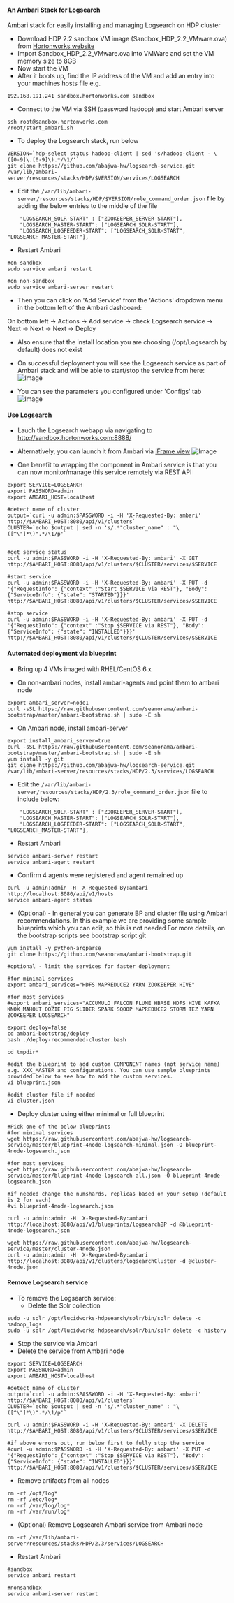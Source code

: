 #### An Ambari Stack for Logsearch
Ambari stack for easily installing and managing Logsearch on HDP cluster

- Download HDP 2.2 sandbox VM image (Sandbox_HDP_2.2_VMware.ova) from [Hortonworks website](http://hortonworks.com/products/hortonworks-sandbox/)
- Import Sandbox_HDP_2.2_VMware.ova into VMWare and set the VM memory size to 8GB
- Now start the VM
- After it boots up, find the IP address of the VM and add an entry into your machines hosts file e.g.
```
192.168.191.241 sandbox.hortonworks.com sandbox    
```
- Connect to the VM via SSH (password hadoop) and start Ambari server
```
ssh root@sandbox.hortonworks.com
/root/start_ambari.sh
```

- To deploy the Logsearch stack, run below
```
VERSION=`hdp-select status hadoop-client | sed 's/hadoop-client - \([0-9]\.[0-9]\).*/\1/'`
git clone https://github.com/abajwa-hw/logsearch-service.git /var/lib/ambari-server/resources/stacks/HDP/$VERSION/services/LOGSEARCH
```

- Edit the `/var/lib/ambari-server/resources/stacks/HDP/$VERSION/role_command_order.json` file by adding the below entries to the middle of the file
```
    "LOGSEARCH_SOLR-START" : ["ZOOKEEPER_SERVER-START"],
    "LOGSEARCH_MASTER-START": ["LOGSEARCH_SOLR-START"],
    "LOGSEARCH_LOGFEEDER-START": ["LOGSEARCH_SOLR-START", "LOGSEARCH_MASTER-START"],
```

- Restart Ambari
```
#on sandbox
sudo service ambari restart

#on non-sandbox
sudo service ambari-server restart

```
- Then you can click on 'Add Service' from the 'Actions' dropdown menu in the bottom left of the Ambari dashboard:

On bottom left -> Actions -> Add service -> check Logsearch service -> Next -> Next -> Next -> Deploy

- Also ensure that the install location you are choosing (/opt/Logsearch by default) does not exist

- On successful deployment you will see the Logsearch service as part of Ambari stack and will be able to start/stop the service from here:
![Image](../master/screenshots/1.png?raw=true)

- You can see the parameters you configured under 'Configs' tab
![Image](../master/screenshots/2.png?raw=true)


#### Use Logsearch 

- Lauch the Logsearch webapp via navigating to http://sandbox.hortonworks.com:8888/

- Alternatively, you can launch it from Ambari via [iFrame view](https://github.com/abajwa-hw/iframe-view)
![Image](../master/screenshots/3.png?raw=true)



- One benefit to wrapping the component in Ambari service is that you can now monitor/manage this service remotely via REST API
```
export SERVICE=LOGSEARCH
export PASSWORD=admin
export AMBARI_HOST=localhost

#detect name of cluster
output=`curl -u admin:$PASSWORD -i -H 'X-Requested-By: ambari'  http://$AMBARI_HOST:8080/api/v1/clusters`
CLUSTER=`echo $output | sed -n 's/.*"cluster_name" : "\([^\"]*\)".*/\1/p'`


#get service status
curl -u admin:$PASSWORD -i -H 'X-Requested-By: ambari' -X GET http://$AMBARI_HOST:8080/api/v1/clusters/$CLUSTER/services/$SERVICE

#start service
curl -u admin:$PASSWORD -i -H 'X-Requested-By: ambari' -X PUT -d '{"RequestInfo": {"context" :"Start $SERVICE via REST"}, "Body": {"ServiceInfo": {"state": "STARTED"}}}' http://$AMBARI_HOST:8080/api/v1/clusters/$CLUSTER/services/$SERVICE

#stop service
curl -u admin:$PASSWORD -i -H 'X-Requested-By: ambari' -X PUT -d '{"RequestInfo": {"context" :"Stop $SERVICE via REST"}, "Body": {"ServiceInfo": {"state": "INSTALLED"}}}' http://$AMBARI_HOST:8080/api/v1/clusters/$CLUSTER/services/$SERVICE
```

#### Automated deployment via blueprint

- Bring up 4 VMs imaged with RHEL/CentOS 6.x

- On non-ambari nodes, install ambari-agents and point them to ambari node
```
export ambari_server=node1
curl -sSL https://raw.githubusercontent.com/seanorama/ambari-bootstrap/master/ambari-bootstrap.sh | sudo -E sh
```

- On Ambari node, install ambari-server
```
export install_ambari_server=true
curl -sSL https://raw.githubusercontent.com/seanorama/ambari-bootstrap/master/ambari-bootstrap.sh | sudo -E sh
yum install -y git
git clone https://github.com/abajwa-hw/logsearch-service.git /var/lib/ambari-server/resources/stacks/HDP/2.3/services/LOGSEARCH
```


- Edit the `/var/lib/ambari-server/resources/stacks/HDP/2.3/role_command_order.json` file to include below:
```
    "LOGSEARCH_SOLR-START" : ["ZOOKEEPER_SERVER-START"],
    "LOGSEARCH_MASTER-START": ["LOGSEARCH_SOLR-START"],
    "LOGSEARCH_LOGFEEDER-START": ["LOGSEARCH_SOLR-START", "LOGSEARCH_MASTER-START"],
```    

- Restart Ambari
```
service ambari-server restart
service ambari-agent restart    
```

- Confirm 4 agents were registered and agent remained up
```
curl -u admin:admin -H  X-Requested-By:ambari http://localhost:8080/api/v1/hosts
service ambari-agent status
```

- (Optional) - In general you can generate BP and cluster file using Ambari recommendations. In this example we are providing some sample blueprints which you can edit, so this is not needed
For more details, on the bootstrap scripts see bootstrap script git

```
yum install -y python-argparse
git clone https://github.com/seanorama/ambari-bootstrap.git

#optional - limit the services for faster deployment

#for minimal services
export ambari_services="HDFS MAPREDUCE2 YARN ZOOKEEPER HIVE"

#for most services
#export ambari_services="ACCUMULO FALCON FLUME HBASE HDFS HIVE KAFKA KNOX MAHOUT OOZIE PIG SLIDER SPARK SQOOP MAPREDUCE2 STORM TEZ YARN ZOOKEEPER LOGSEARCH"

export deploy=false
cd ambari-bootstrap/deploy
bash ./deploy-recommended-cluster.bash

cd tmpdir*

#edit the blueprint to add custom COMPONENT names (not service name) e.g. XXX_MASTER and configurations. You can use sample blueprints provided below to see how to add the custom services.
vi blueprint.json

#edit cluster file if needed
vi cluster.json
```


- Deploy cluster using either minimal or full blueprint
```
#Pick one of the below blueprints
#for minimal services
wget https://raw.githubusercontent.com/abajwa-hw/logsearch-service/master/blueprint-4node-logsearch-minimal.json -O blueprint-4node-logsearch.json

#for most services
wget https://raw.githubusercontent.com/abajwa-hw/logsearch-service/master/blueprint-4node-logsearch-all.json -O blueprint-4node-logsearch.json

#if needed change the numshards, replicas based on your setup (default is 2 for each)
#vi blueprint-4node-logsearch.json

curl -u admin:admin -H  X-Requested-By:ambari http://localhost:8080/api/v1/blueprints/logsearchBP -d @blueprint-4node-logsearch.json

wget https://raw.githubusercontent.com/abajwa-hw/logsearch-service/master/cluster-4node.json
curl -u admin:admin -H  X-Requested-By:ambari http://localhost:8080/api/v1/clusters/logsearchCluster -d @cluster-4node.json
```


#### Remove Logsearch service

- To remove the Logsearch service: 
  - Delete the Solr collection
```
sudo -u solr /opt/lucidworks-hdpsearch/solr/bin/solr delete -c hadoop_logs
sudo -u solr /opt/lucidworks-hdpsearch/solr/bin/solr delete -c history
```  
  - Stop the service via Ambari
  - Delete the service from Ambari node
  
```
export SERVICE=LOGSEARCH
export PASSWORD=admin
export AMBARI_HOST=localhost

#detect name of cluster
output=`curl -u admin:$PASSWORD -i -H 'X-Requested-By: ambari'  http://$AMBARI_HOST:8080/api/v1/clusters`
CLUSTER=`echo $output | sed -n 's/.*"cluster_name" : "\([^\"]*\)".*/\1/p'`
   
curl -u admin:$PASSWORD -i -H 'X-Requested-By: ambari' -X DELETE http://$AMBARI_HOST:8080/api/v1/clusters/$CLUSTER/services/$SERVICE

#if above errors out, run below first to fully stop the service
#curl -u admin:$PASSWORD -i -H 'X-Requested-By: ambari' -X PUT -d '{"RequestInfo": {"context" :"Stop $SERVICE via REST"}, "Body": {"ServiceInfo": {"state": "INSTALLED"}}}' http://$AMBARI_HOST:8080/api/v1/clusters/$CLUSTER/services/$SERVICE

```
  - Remove artifacts from all nodes

```
rm -rf /opt/log*
rm -rf /etc/log*
rm -rf /var/log/log*
rm -rf /var/run/log*
```
  - (Optional) Remove Logsearch Ambari service from Ambari node
```  
rm -rf /var/lib/ambari-server/resources/stacks/HDP/2.3/services/LOGSEARCH
```
  - Restart Ambari
```
#sandbox
service ambari restart
    
#nonsandbox
service ambari-server restart
```